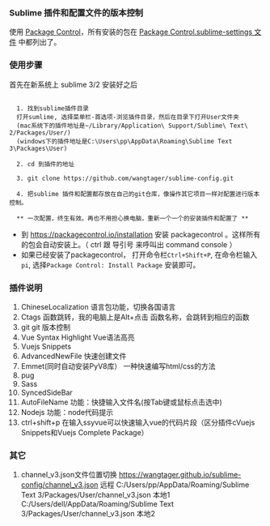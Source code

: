 ### Sublime 插件和配置文件的版本控制

使用 [Package
Control](https://packagecontrol.io/installation)，所有安装的包在 [Package
Control.sublime-settings 文件](https://github.com/wangtager/sublime-config/blob/master/Package%20Control.sublime-settings)
 中都列出了。



### 使用步骤

首先在新系统上 sublime 3/2 安装好之后

```console

  1. 找到sublime插件目录
  打开sumlime, 选择菜单栏-首选项-浏览插件目录，然后在目录下打开User文件夹
  (mac系统下的插件地址是~/Library/Application\ Support/Sublime\ Text\ 2/Packages/User/)
  (windows下的插件地址是C:\Users\pp\AppData\Roaming\Sublime Text 3\Packages\User)

  2. cd 到插件的地址

  3. git clone https://github.com/wangtager/sublime-config.git

  4. 把sublime 插件和配置都存放在自己的git仓库，像操作其它项目一样对配置进行版本控制。

  ** 一次配置，终生有效。再也不用担心换电脑，重新一个一个的安装插件和配置了 **

```

- 到 https://packagecontrol.io/installation 安装 packagecontrol 。这样所有的包会自动安装上。（ ctrl 跟 导引号 来呼叫出 command console ）
- 如果已经安装了packagecontrol， 打开命令栏`Ctrl+Shift+P`, 在命令栏输入`pi`, 选择`Package Control: Install Package` 安装即可。

### 插件说明
1. ChineseLocalization
  语言包功能，切换各国语言
2. Ctags
  函数跳转，我的电脑上是Alt+点击 函数名称，会跳转到相应的函数
3. git
  git 版本控制
4. Vue Syntax Highlight
  Vue语法高亮
5. Vuejs Snippets
6. AdvancedNewFile
  快速创建文件
7. Emmet(同时自动安装PyV8库）
  一种快速编写html/css的方法
8. pug
9. Sass
10. SyncedSideBar
11. AutoFileName
功能：快捷输入文件名(按Tab键或鼠标点击选中)
12. Nodejs
功能：node代码提示
13. ctrl+shift+p 在输入ssyvue可以快速输入vue的代码片段（区分插件cVuejs Snippets和Vuejs Complete Package）

### 其它
1. channel_v3.json文件位置切换
https://wangtager.github.io/sublime-config/channel_v3.json 远程
C:/Users/pp/AppData/Roaming/Sublime Text 3/Packages/User/channel_v3.json 本地1
C:/Users/dell/AppData/Roaming/Sublime Text 3/Packages/User/channel_v3.json 本地2







